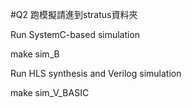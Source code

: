 #Q2
跑模擬請進到stratus資料夾

Run SystemC-based simulation  

make sim_B

Run HLS synthesis and Verilog simulation

make sim_V_BASIC
